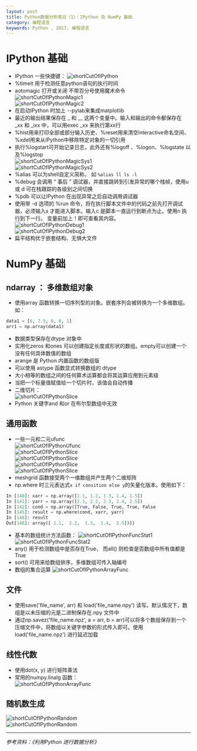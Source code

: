 ```yaml
---
layout: post
title: Python数据分析笔记（1）：IPython 及 NumPy 基础
category: 编程语言
keywords: Python , 2017, 编程语言
---
```

# IPython 基础
* IPython 一些快捷键：
![shortCutOfiPython](https://github.com/Donche/Donche.github.io/blob/master/_posts/Python/ShortCut_ipython.png)
* %timeit 用于检测任意python语句的执行时间
* aotomagic 打开或关闭 不带百分号使用魔术命令   
![shortCutOfIPythonMagic1](https://github.com/Donche/Donche.github.io/blob/master/_posts/Python/ShortCut_ipython_magic1.jpg)   
![shortCutOfIPythonMagic2](https://github.com/Donche/Donche.github.io/blob/master/_posts/Python/ShortCut_ipython_magic2.jpg)
* 在启动IPython 时加上 --pylab来集成matplotlib
* 最近的输出结果保存在 _ 和 __ 这两个变量中。输入和输出的命令都保存在 \_xx 和 \_ixx 中，可以用exec \_xx 来执行第xx行
* %hist用来打印全部或部分输入历史、%reset用来清空interactive命名空间、%xdel用来从IPython中移除特定对象的一切引用
* 执行%logstart可开始记录日志，此外还有%logoff 、%logon、%logstate 以及%logstop   
![shortCutOfIPythonMagicSys1](https://github.com/Donche/Donche.github.io/blob/master/_posts/Python/ShortCut_ipython_magic_sys1.jpg)   
![shortCutOfIPythonMagicSys2](https://github.com/Donche/Donche.github.io/blob/master/_posts/Python/ShortCut_ipython_magic_sys2.jpg)
* %alias 可以为shell自定义简称， 如 ``` %alias ll ls -l ```
* %debug 会调用 “ 事后 ” 调试器，并直接跳转到引发异常的哪个栈帧，使用u 或 d 可在栈跟踪的各级别之间切换
* %pdb 可以让IPython 在出现异常之后自动调用调试器
* 使用带 -d 选项的 %run 命令，将在执行脚本文件中的代码之前先打开调试器，必须输入s 才能进入脚本。输入c 是脚本一直运行到断点为止。使用n 执行到下一行。 变量前加上！即可查看其内容。   
![shortCutOfIPythonDebug1](https://github.com/Donche/Donche.github.io/blob/master/_posts/Python/ShortCut_ipython_debug1.jpg)   
![shortCutOfIPythonDebug2](https://github.com/Donche/Donche.github.io/blob/master/_posts/Python/ShortCut_ipython_debug2.jpg)
* 扁平结构优于嵌套结构、无惧大文件

# NumPy 基础
## ndarray ： 多维数组对象
* 使用array 函数转换一切序列型的对象。嵌套序列会被转换为一个多维数组。如：
```python
data1 = [6, 7.5, 8, 0, 1]
arr1 = np.array(data1)
```
* 数据类型保存在dtype 对象中
* 实用化zeros 和ones 可以创建指定长度或形状的数组。empty可以创建一个没有任何具体数值的数组
* arange 是 Python 内置函数的数组版
* 可以使用 astype 函数显式转换数组的 dtype
* 大小相等的数组之间的任何算术运算都会将其运算应用到元素级
* 当把一个标量值赋值给一个切片时，该值会自动传播
* 二维切片：   
![shortCutOfIPythonSlice](https://github.com/Donche/Donche.github.io/blob/master/_posts/Python/ShortCut_ipython_slice.jpg)   
* Python 关键字and 和or 在布尔型数组中无效

## 通用函数
* 一些一元和二元ufunc   
![shortCutOfIPythonUfunc](https://github.com/Donche/Donche.github.io/blob/master/_posts/Python/ShortCut_ipython_ufunc1.jpg)   
![shortCutOfIPythonSlice](https://github.com/Donche/Donche.github.io/blob/master/_posts/Python/ShortCut_ipython_ufunc2.jpg)   
![shortCutOfIPythonSlice](https://github.com/Donche/Donche.github.io/blob/master/_posts/Python/ShortCut_ipython_ufunc3.jpg)   
![shortCutOfIPythonSlice](https://github.com/Donche/Donche.github.io/blob/master/_posts/Python/ShortCut_ipython_ufunc4.jpg)   
![shortCutOfIPythonSlice](https://github.com/Donche/Donche.github.io/blob/master/_posts/Python/ShortCut_ipython_ufunc5.jpg)   
* meshgrid 函数接受两个一维数组并产生两个二维矩阵
* np.where 时三元表达式``` x if consition else y ```的矢量化版本。使用如下：
```python
In [140]: xarr = np.array([1.1, 1.2, 1.3, 1.4, 1.5])
In [141]: yarr = np.array([2.1, 2.2, 2.3, 2.4, 2.5])
In [142]: cond = np.array([True, False, True, True, False
In [145]: result = np.where(cond, xarr, yarr)
In [146]: result
Out[146]: array([ 1.1,  2.2,  1.3,  1.4,  2.5])])
```
* 基本的数组统计方法函数：
![shortCutOfIPythonFuncStat1](https://github.com/Donche/Donche.github.io/blob/master/_posts/Python/ShortCut_ipython_func_stat1.jpg)   
![shortCutOfIPythonFuncStat2](https://github.com/Donche/Donche.github.io/blob/master/_posts/Python/ShortCut_ipython_func_stat2.jpg)   
* any() 用于检测数组中是否存在True， 而all() 则检查是否数组中所有值都是True
* sort() 可用来给数组排序，多维数组可传入轴编号
* 数组的集合运算
![shortCutOfIPythonArrayFunc](https://github.com/Donche/Donche.github.io/blob/master/_posts/Python/ShortCut_ipython_array_func.jpg)   
## 文件
* 使用save('file_name', arr) 和 load('file_name.npy') 读写。默认情况下，数组是以未压缩的元是二进制保存在.npy 文件中
* 通过np.savez('file_name.npz', a = arr, b = arr)可以将多个数组保存到一个压缩文件中，将数组以关键字参数的形式传入即可。使用load('file_name.npz') 进行延迟加载

## 线性代数
* 使用dot(x, y) 进行矩阵乘法
* 常用的numpy.linalg 函数：   
![shortCutOfIPythonArrayFunc](https://github.com/Donche/Donche.github.io/blob/master/_posts/Python/shortCut_ipython_nplinalg.jpg)      

## 随机数生成
![shortCutOfIPythonRandom](https://github.com/Donche/Donche.github.io/blob/master/_posts/Python/ShortCut_ipython_random.jpg)   
![shortCutOfIPythonRandom](https://github.com/Donche/Donche.github.io/blob/master/_posts/Python/ShortCut_ipython_random2.jpg)   


---
*参考资料：《利用Python 进行数据分析》*
